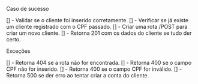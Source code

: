 Caso de sucesso

[] - Validar se o cliente foi inserido corretamente.
[] - Verificar se já existe um cliente registrado com o CPF passado.
[] - Criar uma rota /POST para criar um novo cliente.
[] - Retorna 201 com os dados do cliente se tudo der certo.

Exceções

[] - Retorna 404 se a rota não for encontrada.
[] - Retorna 400 se o campo CPF não for inserido.
[] - Retorna 400 se o campo CPF for inválido.
[] - Retorna 500 se der erro ao tentar criar a conta do cliente.